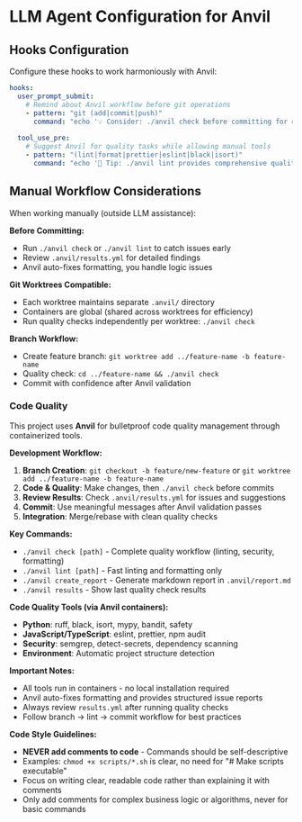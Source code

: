 # LLM Agent Configuration for Anvil

## Hooks Configuration

Configure these hooks to work harmoniously with Anvil:

```yaml
hooks:
  user_prompt_submit:
    # Remind about Anvil workflow before git operations
    - pattern: "git (add|commit|push)"
      command: "echo '💡 Consider: ./anvil check before committing for quality assurance'"
  
  tool_use_pre:
    # Suggest Anvil for quality tasks while allowing manual tools
    - pattern: "(lint|format|prettier|eslint|black|isort)"
      command: "echo '🔧 Tip: ./anvil lint provides comprehensive quality checks'"
```

## Manual Workflow Considerations

When working manually (outside LLM assistance):

**Before Committing:**
- Run `./anvil check` or `./anvil lint` to catch issues early
- Review `.anvil/results.yml` for detailed findings
- Anvil auto-fixes formatting, you handle logic issues

**Git Worktrees Compatible:**
- Each worktree maintains separate `.anvil/` directory
- Containers are global (shared across worktrees for efficiency)
- Run quality checks independently per worktree: `./anvil check`

**Branch Workflow:**
- Create feature branch: `git worktree add ../feature-name -b feature-name`
- Quality check: `cd ../feature-name && ./anvil check`
- Commit with confidence after Anvil validation

### Code Quality

This project uses **Anvil** for bulletproof code quality management through containerized tools.

**Development Workflow:**

1. **Branch Creation**: `git checkout -b feature/new-feature` or `git worktree add ../feature-name -b feature-name`
2. **Code & Quality**: Make changes, then `./anvil check` before commits  
3. **Review Results**: Check `.anvil/results.yml` for issues and suggestions
4. **Commit**: Use meaningful messages after Anvil validation passes
5. **Integration**: Merge/rebase with clean quality checks

**Key Commands:**

- `./anvil check [path]` - Complete quality workflow (linting, security, formatting)
- `./anvil lint [path]` - Fast linting and formatting only
- `./anvil create_report` - Generate markdown report in `.anvil/report.md`
- `./anvil results` - Show last quality check results

**Code Quality Tools (via Anvil containers):**

- **Python**: ruff, black, isort, mypy, bandit, safety
- **JavaScript/TypeScript**: eslint, prettier, npm audit
- **Security**: semgrep, detect-secrets, dependency scanning
- **Environment**: Automatic project structure detection

**Important Notes:**

- All tools run in containers - no local installation required
- Anvil auto-fixes formatting and provides structured issue reports
- Always review `results.yml` after running quality checks
- Follow branch → lint → commit workflow for best practices

**Code Style Guidelines:**
- **NEVER add comments to code** - Commands should be self-descriptive
- Examples: `chmod +x scripts/*.sh` is clear, no need for "# Make scripts executable"
- Focus on writing clear, readable code rather than explaining it with comments
- Only add comments for complex business logic or algorithms, never for basic commands
